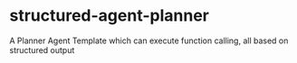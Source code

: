 # structured-agent-planner
A Planner Agent Template which can execute function calling, all based on structured output 
